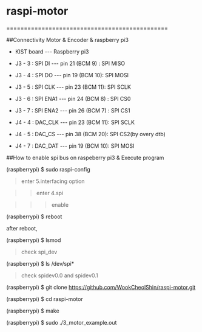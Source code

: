 # raspi-motor
==============================================

##Connectivity Motor & Encoder & raspberry pi3

* KIST board       	--- Raspberry pi3
* J3 - 3 : SPI DI   --- pin 21 (BCM 9) : SPI MISO
* J3 - 4 : SPI DO   --- pin 19 (BCM 10): SPI MOSI
* J3 - 5 : SPI CLK  --- pin 23 (BCM 11): SPI SCLK
* J3 - 6 : SPI ENA1 --- pin 24 (BCM 8) : SPI CS0
* J3 - 7 : SPI ENA2	--- pin 26 (BCM 7) : SPI CS1

* J4 - 4 : DAC_CLK	--- pin 23 (BCM 11): SPI SCLK
* J4 - 5 : DAC_CS 	--- pin 38 (BCM 20): SPI CS2(by overy dtb)
* J4 - 7 : DAC_DAT 	--- pin 19 (BCM 10): SPI MOSI


##How to enable spi bus on raspeberry pi3 & Execute program

(raspberrypi) $ sudo raspi-config

>enter 5.interfacing option

>>enter 4.spi

>>>enable

(raspberrypi) $ reboot

after reboot,

(raspberrypi) $ lsmod

>check spi_dev

(raspberrypi) $ ls /dev/spi*

>check spidev0.0 and spidev0.1

(raspberrypi) $ git clone https://github.com/WookCheolShin/raspi-motor.git

(raspberrypi) $ cd raspi-motor

(raspberrypi) $ make

(raspberrypi) $ sudo ./3_motor_example.out
  
